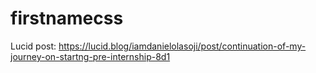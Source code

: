 # firstnamecss
Lucid post: https://lucid.blog/iamdanielolasoji/post/continuation-of-my-journey-on-startng-pre-internship-8d1
